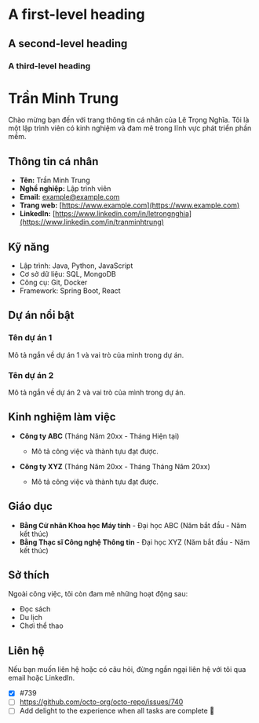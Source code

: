 # A first-level heading
## A second-level heading
### A third-level heading

# Trần Minh Trung

Chào mừng bạn đến với trang thông tin cá nhân của Lê Trọng Nghĩa. Tôi là một lập trình viên có kinh nghiệm và đam mê trong lĩnh vực phát triển phần mềm.

## Thông tin cá nhân

- **Tên:** Trần Minh Trung
- **Nghề nghiệp:** Lập trình viên
- **Email:** example@example.com
- **Trang web:** [https://www.example.com](https://www.example.com)
- **LinkedIn:** [https://www.linkedin.com/in/letrongnghia](https://www.linkedin.com/in/tranminhtrung)

## Kỹ năng

- Lập trình: Java, Python, JavaScript
- Cơ sở dữ liệu: SQL, MongoDB
- Công cụ: Git, Docker
- Framework: Spring Boot, React

## Dự án nổi bật

### Tên dự án 1

Mô tả ngắn về dự án 1 và vai trò của mình trong dự án.

### Tên dự án 2

Mô tả ngắn về dự án 2 và vai trò của mình trong dự án.

## Kinh nghiệm làm việc

- **Công ty ABC** (Tháng Năm 20xx - Tháng Hiện tại)
  - Mô tả công việc và thành tựu đạt được.

- **Công ty XYZ** (Tháng Năm 20xx - Tháng Tháng Năm 20xx)
  - Mô tả công việc và thành tựu đạt được.

## Giáo dục

- **Bằng Cử nhân Khoa học Máy tính** - Đại học ABC (Năm bắt đầu - Năm kết thúc)
- **Bằng Thạc sĩ Công nghệ Thông tin** - Đại học XYZ (Năm bắt đầu - Năm kết thúc)

## Sở thích

Ngoài công việc, tôi còn đam mê những hoạt động sau:
- Đọc sách
- Du lịch
- Chơi thể thao

## Liên hệ

Nếu bạn muốn liên hệ hoặc có câu hỏi, đừng ngần ngại liên hệ với tôi qua email hoặc LinkedIn.
- [x] #739
- [ ] https://github.com/octo-org/octo-repo/issues/740
- [ ] Add delight to the experience when all tasks are complete :tada: